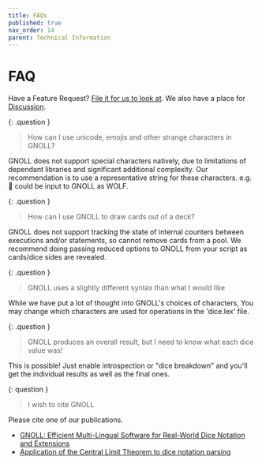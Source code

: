 ```yaml
---
title: FAQs
published: true
nav_order: 14
parent: Technical Information
---
```


# FAQ

Have a Feature Request? [File it for us to look at](https://github.com/ianfhunter/GNOLL/issues). We also have a place for [Discussion](https://github.com/ianfhunter/GNOLL/discussions).

{: .question }
> How can I use unicode, emojis and other strange characters in GNOLL?

GNOLL does not support special characters natively, due to limitations of dependant libraries and significant additional complexity. Our recommendation is to use a representative string for these characters. e.g. 🐺 could be input to GNOLL as WOLF.

{: .question }
> How can I use GNOLL to draw cards out of a deck?

GNOLL does not support tracking the state of internal counters between executions and/or statements, so cannot remove cards from a pool. We recommend doing passing reduced options to GNOLL from your script as cards/dice sides are revealed.

{: .question }
> GNOLL uses a slightly different syntax than what I would like

While we have put a lot of thought into GNOLL's choices of characters, You may change which characters are used for operations in the 'dice.lex' file.

{: .question }
> GNOLL produces an overall result, but I need to know what each dice value was!

This is possible! Just enable introspection or "dice breakdown" and you'll get the individual results as well as the final ones.

{: question }
> I wish to cite GNOLL

Please cite one of our publications.
- [GNOLL: Efficient Multi-Lingual Software for Real-World Dice Notation and Extensions](https://joss.theoj.org/papers/c704c5148e622d32403948320c5e96a1)
- [Application of the Central Limit Theorem to dice notation parsing](https://beta.briefideas.org/ideas/fc25de499b44d47685188df4d09e144f)
